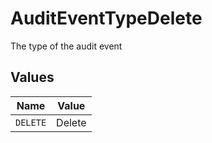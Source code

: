 # AuditEventTypeDelete

The type of the audit event


## Values

| Name     | Value    |
| -------- | -------- |
| `DELETE` | Delete   |
